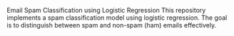 Email Spam Classification using Logistic Regression
This repository implements a spam classification model using logistic regression. The goal is to distinguish between spam and non-spam (ham) emails effectively.
